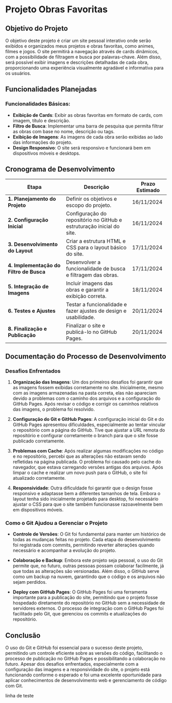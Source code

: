 # Projeto Obras Favoritas

## Objetivo do Projeto
O objetivo deste projeto é criar um site pessoal interativo onde serão exibidos e organizados meus projetos e obras favoritas, como animes, filmes e jogos. O site permitirá a navegação através de cards dinâmicos, com a possibilidade de filtragem e busca por palavras-chave. Além disso, será possível exibir imagens e descrições detalhadas de cada obra, proporcionando uma experiência visualmente agradável e informativa para os usuários.

## Funcionalidades Planejadas

### Funcionalidades Básicas:
- **Exibição de Cards**: Exibir as obras favoritas em formato de cards, com imagem, título e descrição.
- **Filtro de Busca**: Implementar uma barra de pesquisa que permita filtrar as obras com base no nome, descrição ou tags.
- **Exibição de Imagens**: As imagens de cada obra serão exibidas ao lado das informações do projeto.
- **Design Responsivo**: O site será responsivo e funcionará bem em dispositivos móveis e desktops.

## Cronograma de Desenvolvimento

| Etapa                        | Descrição                                                | Prazo Estimado       |
|------------------------------|----------------------------------------------------------|----------------------|
| **1. Planejamento do Projeto** | Definir os objetivos e escopo do projeto.                | 16/11/2024           |
| **2. Configuração Inicial**   | Configuração do repositório no GitHub e estruturação inicial do site. | 16/11/2024           |
| **3. Desenvolvimento do Layout** | Criar a estrutura HTML e CSS para o layout básico do site. | 17/11/2024           |
| **4. Implementação do Filtro de Busca** | Desenvolver a funcionalidade de busca e filtragem das obras. | 17/11/2024           |
| **5. Integração de Imagens**  | Incluir imagens das obras e garantir a exibição correta. | 18/11/2024           |
| **6. Testes e Ajustes**       | Testar a funcionalidade e fazer ajustes de design e usabilidade. | 20/11/2024           |
| **8. Finalização e Publicação** | Finalizar o site e publicá-lo no GitHub Pages.          | 20/11/2024           |

## Documentação do Processo de Desenvolvimento

### Desafios Enfrentados

1. **Organização das Imagens**:
   Um dos primeiros desafios foi garantir que as imagens fossem exibidas corretamente no site. Inicialmente, mesmo com as imagens armazenadas na pasta correta, elas não apareciam devido a problemas com o caminho dos arquivos e a configuração do GitHub Pages. Após revisar o código e corrigir os caminhos relativos das imagens, o problema foi resolvido.

2. **Configuração do Git e GitHub Pages**:
   A configuração inicial do Git e do GitHub Pages apresentou dificuldades, especialmente ao tentar vincular o repositório com a página do GitHub. Tive que ajustar a URL remota do repositório e configurar corretamente o branch para que o site fosse publicado corretamente.

3. **Problemas com Cache**:
   Após realizar algumas modificações no código e no repositório, percebi que as alterações não estavam sendo refletidas na página publicada. O problema foi causado pelo cache do navegador, que estava carregando versões antigas dos arquivos. Após limpar o cache e realizar um novo push para o GitHub, o site foi atualizado corretamente.

4. **Responsividade**:
   Outra dificuldade foi garantir que o design fosse responsivo e adaptasse bem a diferentes tamanhos de tela. Embora o layout tenha sido inicialmente projetado para desktop, foi necessário ajustar o CSS para que o site também funcionasse razoavelmente bem em dispositivos móveis.

### Como o Git Ajudou a Gerenciar o Projeto

- **Controle de Versões**:
  O Git foi fundamental para manter um histórico de todas as mudanças feitas no projeto. Cada etapa do desenvolvimento foi registrada com commits, permitindo reverter alterações quando necessário e acompanhar a evolução do projeto.

- **Colaboração e Backup**:
  Embora este projeto seja pessoal, o uso do Git permite que, no futuro, outras pessoas possam colaborar facilmente, já que todas as alterações são versionadas. Além disso, o GitHub serve como um backup na nuvem, garantindo que o código e os arquivos não sejam perdidos.

- **Deploy com GitHub Pages**:
  O GitHub Pages foi uma ferramenta importante para a publicação do site, permitindo que o projeto fosse hospedado diretamente do repositório no GitHub sem a necessidade de servidores externos. O processo de integração com o GitHub Pages foi facilitado pelo Git, que gerenciou os commits e atualizações do repositório.

## Conclusão

O uso do Git e GitHub foi essencial para o sucesso deste projeto, permitindo um controle eficiente sobre as versões do código, facilitando o processo de publicação no GitHub Pages e possibilitando a colaboração no futuro. Apesar dos desafios enfrentados, especialmente com a configuração das imagens e a responsividade do site, o projeto está funcionando conforme o esperado e foi uma excelente oportunidade para aplicar conhecimentos de desenvolvimento web e gerenciamento de código com Git.

linha de teste
